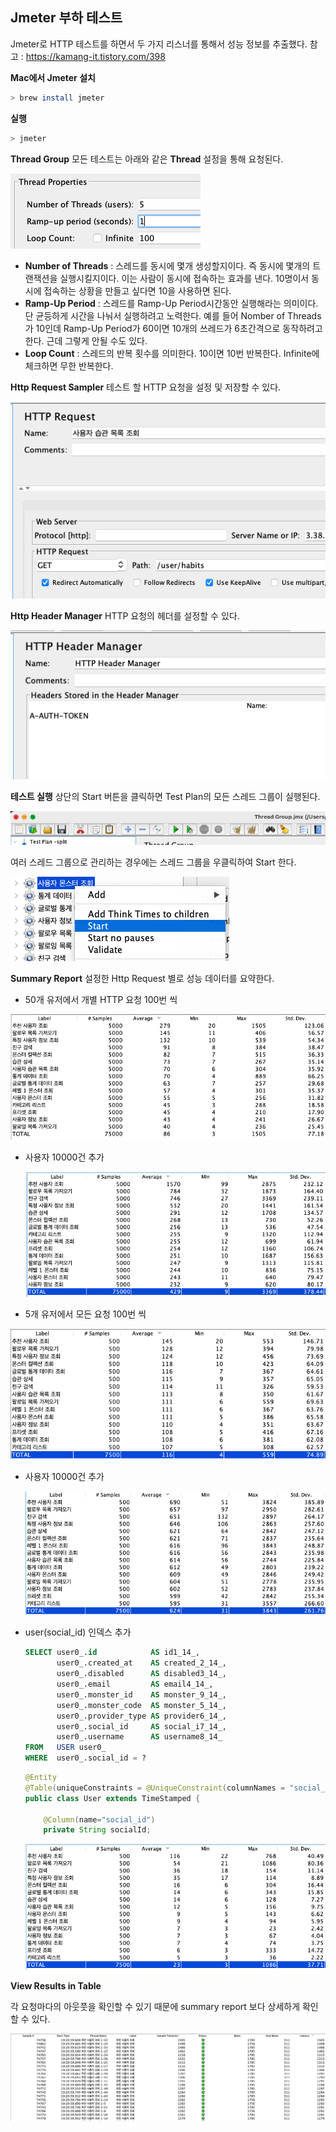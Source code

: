 ## Jmeter 부하 테스트

Jmeter로 HTTP 테스트를 하면서 두 가지 리스너를 통해서 성능 정보를 추출했다.
참고 : https://kamang-it.tistory.com/398

**Mac에서 Jmeter 설치**

```bash
> brew install jmeter
```

**실행**

```bash
> jmeter
```



**Thread Group**
모든 테스트는 아래와 같은 **Thread** 설정을 통해 요청된다.

![image-20211124190838823](image-20211124190838823.png)

- **Number of Threads** : 스레드를 동시에 몇개 생성할지이다. 즉 동시에 몇개의 트랜잭션을 실행시킬지이다.
  이는 사람이 동시에 접속하는 효과를 낸다. 10명이서 동시에 접속하는 상황을 만들고 싶다면 10을 사용하면 된다.
- **Ramp-Up Period** : 스레드를 Ramp-Up Period시간동안 실행해라는 의미이다. 단 균등하게 시간을 나눠서 실행하려고 노력한다. 예를 들어 Nomber of Threads가 10인데 Ramp-Up Period가 60이면 10개의 쓰레드가 6초간격으로 동작하려고 한다. 근데 그렇게 안될 수도 있다.
- **Loop Count** : 스레드의 반복 횟수를 의미한다. 10이면 10번 반복한다. Infinite에 체크하면 무한 반복한다.



**Http Request Sampler**
테스트 할 HTTP 요청을 설정 및 저장할 수 있다.

![image-20211125234207525](image-20211125234207525.png)

**Http Header Manager**
HTTP 요청의 헤더를 설정할 수 있다.

![image-20211125234408102](image-20211125234408102.png)



**테스트 실행**
상단의 Start 버튼을 클릭하면 Test Plan의 모든 스레드 그룹이 실행된다. 

![image-20211125235150047](image-20211125235150047.png)

여러 스레드 그룹으로 관리하는 경우에는 스레드 그룹을 우클릭하여 Start 한다.

![image-20211125235245822](image-20211125235245822.png)

**Summary Report**
설정한 Http Request 별로 성능 데이터를 요약한다.

- 50개 유저에서 개별 HTTP 요청 100번 씩

![image-20211124192145419](image-20211124192145419.png)

- 사용자 10000건 추가

  ![image-20211124203515057](image-20211124203515057.png)

- 5개 유저에서 모든 요청 100번 씩

![image-20211124192838101](image-20211124192838101.png)

- 사용자 10000건 추가

  ![image-20211124201641767](image-20211124201641767.png)

- user(social_id) 인덱스 추가

  ```sql
  SELECT user0_.id            AS id1_14_,
         user0_.created_at    AS created_2_14_,
         user0_.disabled      AS disabled3_14_,
         user0_.email         AS email4_14_,
         user0_.monster_id    AS monster_9_14_,
         user0_.monster_code  AS monster_5_14_,
         user0_.provider_type AS provider6_14_,
         user0_.social_id     AS social_i7_14_,
         user0_.username      AS username8_14_
  FROM   USER user0_
  WHERE  user0_.social_id = ?
  ```

  ```java
  @Entity
  @Table(uniqueConstraints = @UniqueConstraint(columnNames = "social_id"))
  public class User extends TimeStamped {
  
      @Column(name="social_id")
      private String socialId;
  ```

  

  ![image-20211124205945215](image-20211124205945215.png)



**View Results in Table**

각 요청마다의 아웃풋을 확인할 수 있기 때문에 summary report 보다 상세하게 확인할 수 있다.

![image-20211124192212159](image-20211124192212159.png)
